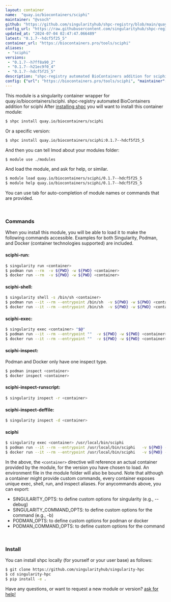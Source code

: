 ```yaml
---
layout: container
name:  "quay.io/biocontainers/sciphi"
maintainer: "@vsoch"
github: "https://github.com/singularityhub/shpc-registry/blob/main/quay.io/biocontainers/sciphi/container.yaml"
config_url: "https://raw.githubusercontent.com/singularityhub/shpc-registry/main/quay.io/biocontainers/sciphi/container.yaml"
updated_at: "2024-07-04 02:47:47.066489"
latest: "0.1.7--hdcf5f25_5"
container_url: "https://biocontainers.pro/tools/sciphi"
aliases:
 - "sciphi"
versions:
 - "0.1.7--h7ff8a90_2"
 - "0.1.7--h21ec9f0_4"
 - "0.1.7--hdcf5f25_5"
description: "shpc-registry automated BioContainers addition for sciphi"
config: {"url": "https://biocontainers.pro/tools/sciphi", "maintainer": "@vsoch", "description": "shpc-registry automated BioContainers addition for sciphi", "latest": {"0.1.7--hdcf5f25_5": "sha256:373da7947d9e926af836afd8e48f703632cb9d41dd00cbac9e6168e756c8ca95"}, "tags": {"0.1.7--h7ff8a90_2": "sha256:3d8b40615a2df11ce4bed696f2d4b3f98c31a706c4dbfda37f42db5b508a72b6", "0.1.7--h21ec9f0_4": "sha256:069942c49e0b97b2234fc8d8e8482903e9d3fae51395c697cfe3e437abf2cd26", "0.1.7--hdcf5f25_5": "sha256:373da7947d9e926af836afd8e48f703632cb9d41dd00cbac9e6168e756c8ca95"}, "docker": "quay.io/biocontainers/sciphi", "aliases": {"sciphi": "/usr/local/bin/sciphi"}}
---
```


This module is a singularity container wrapper for quay.io/biocontainers/sciphi.
shpc-registry automated BioContainers addition for sciphi
After [installing shpc](#install) you will want to install this container module:


```bash
$ shpc install quay.io/biocontainers/sciphi
```

Or a specific version:

```bash
$ shpc install quay.io/biocontainers/sciphi:0.1.7--hdcf5f25_5
```

And then you can tell lmod about your modules folder:

```bash
$ module use ./modules
```

And load the module, and ask for help, or similar.

```bash
$ module load quay.io/biocontainers/sciphi/0.1.7--hdcf5f25_5
$ module help quay.io/biocontainers/sciphi/0.1.7--hdcf5f25_5
```

You can use tab for auto-completion of module names or commands that are provided.

<br>

### Commands

When you install this module, you will be able to load it to make the following commands accessible.
Examples for both Singularity, Podman, and Docker (container technologies supported) are included.

#### sciphi-run:

```bash
$ singularity run <container>
$ podman run --rm  -v ${PWD} -w ${PWD} <container>
$ docker run --rm  -v ${PWD} -w ${PWD} <container>
```

#### sciphi-shell:

```bash
$ singularity shell -s /bin/sh <container>
$ podman run --it --rm --entrypoint /bin/sh  -v ${PWD} -w ${PWD} <container>
$ docker run --it --rm --entrypoint /bin/sh  -v ${PWD} -w ${PWD} <container>
```

#### sciphi-exec:

```bash
$ singularity exec <container> "$@"
$ podman run --it --rm --entrypoint ""  -v ${PWD} -w ${PWD} <container> "$@"
$ docker run --it --rm --entrypoint ""  -v ${PWD} -w ${PWD} <container> "$@"
```

#### sciphi-inspect:

Podman and Docker only have one inspect type.

```bash
$ podman inspect <container>
$ docker inspect <container>
```

#### sciphi-inspect-runscript:

```bash
$ singularity inspect -r <container>
```

#### sciphi-inspect-deffile:

```bash
$ singularity inspect -d <container>
```


#### sciphi

```bash
$ singularity exec <container> /usr/local/bin/sciphi
$ podman run --it --rm --entrypoint /usr/local/bin/sciphi   -v ${PWD} -w ${PWD} <container> -c " $@"
$ docker run --it --rm --entrypoint /usr/local/bin/sciphi   -v ${PWD} -w ${PWD} <container> -c " $@"
```



In the above, the `<container>` directive will reference an actual container provided
by the module, for the version you have chosen to load. An environment file in the
module folder will also be bound. Note that although a container
might provide custom commands, every container exposes unique exec, shell, run, and
inspect aliases. For anycommands above, you can export:

 - SINGULARITY_OPTS: to define custom options for singularity (e.g., --debug)
 - SINGULARITY_COMMAND_OPTS: to define custom options for the command (e.g., -b)
 - PODMAN_OPTS: to define custom options for podman or docker
 - PODMAN_COMMAND_OPTS: to define custom options for the command

<br>

### Install

You can install shpc locally (for yourself or your user base) as follows:

```bash
$ git clone https://github.com/singularityhub/singularity-hpc
$ cd singularity-hpc
$ pip install -e .
```

Have any questions, or want to request a new module or version? [ask for help!](https://github.com/singularityhub/singularity-hpc/issues)
